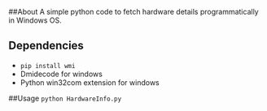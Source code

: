 ##About
A simple python code to fetch hardware details programmatically in Windows OS.
## Dependencies
- `pip install wmi`
- Dmidecode for windows
- Python win32com extension for windows

##Usage
`python HardwareInfo.py`
 